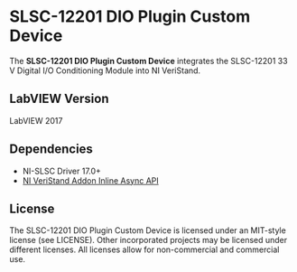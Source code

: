 # SLSC-12201 DIO Plugin Custom Device

The **SLSC-12201 DIO Plugin Custom Device** integrates the SLSC-12201 33 V Digital I/O Conditioning Module into NI VeriStand.

## LabVIEW Version

LabVIEW 2017

## Dependencies

- NI-SLSC Driver 17.0+
- [NI VeriStand Addon Inline Async API](https://github.com/ni/niveristand-custom-device-inline-async-api)

## License

The SLSC-12201 DIO Plugin Custom Device is licensed under an MIT-style license (see LICENSE). Other incorporated projects may be licensed under different licenses. All licenses allow for non-commercial and commercial use.